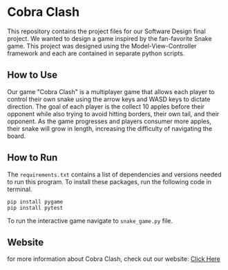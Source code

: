 # Cobra Clash

This repository contains the project files for our Software Design final project. We wanted to design a game inspired by the fan-favorite Snake game. This project was designed using the Model-View-Controller framework and each are contained in separate python scripts.


## How to Use

Our game "Cobra Clash" is a multiplayer game that allows each player to control their own snake using the arrow keys and WASD keys to dictate direction. The goal of each player is the collect 10 apples before their opponent while also trying to avoid hitting borders, their own tail, and their opponent. As the game progresses and players consumer more apples, their snake will grow in length, increasing the difficulty of navigating the board.

## How to Run

The `requirements.txt` contains a list of dependencies and versions needed to run this program. To install these packages, run the following code in terminal.

```
pip install pygame
pip install pytest
```
To run the interactive game navigate to `snake_game.py` file.


## Website

for more information about Cobra Clash, check out our website: [Click Here](https://cuddly-barnacle-kq291z5.pages.github.io/)